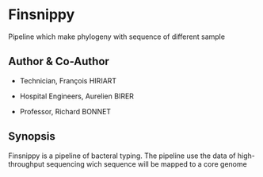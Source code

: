# Finsnippy
Pipeline which make phylogeny with sequence of different sample

## Author & Co-Author
* Technician, François HIRIART

* Hospital Engineers, Aurelien BIRER
* Professor, Richard BONNET

## Synopsis
Finsnippy is a pipeline of bacteral typing. The pipeline use the data of high-throughput sequencing wich sequence will be mapped to a core genome
